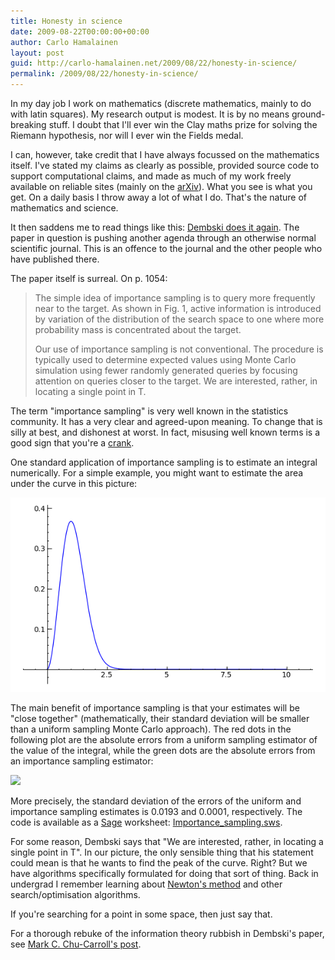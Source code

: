 ```yaml
---
title: Honesty in science
date: 2009-08-22T00:00:00+00:00
author: Carlo Hamalainen
layout: post
guid: http://carlo-hamalainen.net/2009/08/22/honesty-in-science/
permalink: /2009/08/22/honesty-in-science/
---
```


In my day job I work on mathematics (discrete mathematics, mainly to do with latin squares). My research output is modest. It is by no means ground-breaking stuff. I doubt that I'll ever win the Clay maths prize for solving the Riemann hypothesis, nor will I ever win the Fields medal.

I can, however, take credit that I have always focussed on the mathematics itself. I've stated my claims as clearly as possible, provided source code to support computational claims, and made as much of my work freely available on reliable sites (mainly on the [arXiv](http://arxiv.org)). What you see is what you get. On a daily basis I throw away a lot of what I do. That's the nature of mathematics and science.

It then saddens me to read things like this: [Dembski does it again](http://scienceblogs.com/pharyngula/2009/08/dembski_does_it_again.php). The paper in question is pushing another agenda through an otherwise normal scientific journal. This is an offence to the journal and the other people who have published there.

The paper itself is surreal. On p. 1054:

> The simple idea of importance sampling is to query more frequently near to the target. As shown in Fig. 1, active information is introduced by variation of the distribution of the search space to one where more probability mass is concentrated about the target.
> 
> Our use of importance sampling is not conventional. The procedure is typically used to determine expected values using Monte Carlo simulation using fewer randomly generated queries by focusing attention on queries closer to the target. We are interested, rather, in locating a single point in T.

The term "importance sampling" is very well known in the statistics community. It has a very clear and agreed-upon meaning. To change that is silly at best, and dishonest at worst. In fact, misusing well known terms is a good sign that you're a [crank](http://en.wikipedia.org/wiki/Crank_(person)).

One standard application of importance sampling is to estimate an integral numerically. For a simple example, you might want to estimate the area under the curve in this picture:

<img src="/stuff/curve_for_integral.png?w=1100" /> 

The main benefit of importance sampling is that your estimates will be "close together" (mathematically, their standard deviation will be smaller than a uniform sampling Monte Carlo approach). The red dots in the following plot are the absolute errors from a uniform sampling estimator of the value of the integral, while the green dots are the absolute errors from an importance sampling estimator:

<img src="/integral_errors_g.png?w=1100&ssl=1" data-recalc-dims="1" /> 

More precisely, the standard deviation of the errors of the uniform and importance sampling estimates is 0.0193 and 0.0001, respectively. The code is available as a [Sage](http://sagemath.org) worksheet: [Importance_sampling.sws](https://s3.amazonaws.com/carlo-hamalainen.net/oldblog/stuff/Importance_sampling.sws).

For some reason, Dembski says that "We are interested, rather, in locating a single point in T". In our picture, the only sensible thing that his statement could mean is that he wants to find the peak of the curve. Right? But we have algorithms specifically formulated for doing that sort of thing. Back in undergrad I remember learning about [Newton's method](http://en.wikipedia.org/wiki/Newton%27s_method#Application_to_minimization_and_maximization_problems) and other search/optimisation algorithms. 

If you're searching for a point in some space, then just say that.

For a thorough rebuke of the information theory rubbish in Dembski's paper, see [Mark C. Chu-Carroll's post](http://scienceblogs.com/goodmath/2009/05/_so_william_dembski_the.php).
